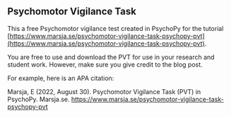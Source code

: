 ## Psychomotor Vigilance Task
This a free Psychomotor vigilance test created in PsychoPy for the tutorial
[https://www.marsja.se/psychomotor-vigilance-task-psychopy-pvt](https://www.marsja.se/psychomotor-vigilance-task-psychopy-pvt).

You are free to use and download the PVT for use in your research and student work. However, make sure you give credit to the blog post.

For example, here is an APA citation:

Marsja, E (2022, August 30). Psychomotor Vigilance Task (PVT) in PsychoPy. Marsja.se. https://www.marsja.se/psychomotor-vigilance-task-psychopy-pvt
